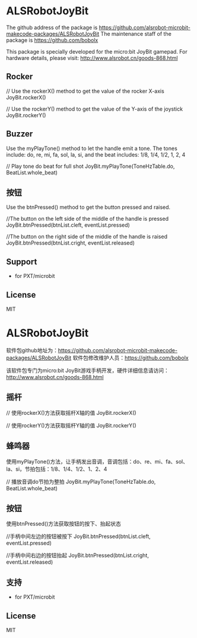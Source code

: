# ALSRobotJoyBit
The github address of the package is https://github.com/alsrobot-microbit-makecode-packages/ALSRobotJoyBit
The maintenance staff of the package is https://github.com/bobolx

This package is specially developed for the micro:bit JoyBit gamepad. For hardware details, please visit: http://www.alsrobot.cn/goods-868.html

## Rocker
// Use the rockerX() method to get the value of the rocker X-axis
JoyBit.rockerX()

// Use the rockerY() method to get the value of the Y-axis of the joystick
JoyBit.rockerY()

## Buzzer

Use the myPlayTone() method to let the handle emit a tone. The tones include: do, re, mi, fa, sol, la, si, and the beat includes: 1/8, 1/4, 1/2, 1, 2, 4

// Play tone do beat for full shot
JoyBit.myPlayTone(ToneHzTable.do, BeatList.whole_beat)

## 按钮

Use the btnPressed() method to get the button pressed and raised.

//The button on the left side of the middle of the handle is pressed
JoyBit.btnPressed(btnList.cleft, eventList.pressed)

//The button on the right side of the middle of the handle is raised
JoyBit.btnPressed(btnList.cright, eventList.released)

## Support

* for PXT/microbit

## License

MIT


# ALSRobotJoyBit
软件包github地址为：https://github.com/alsrobot-microbit-makecode-packages/ALSRobotJoyBit
软件包修改维护人员：https://github.com/bobolx

该软件包专门为micro:bit JoyBit游戏手柄开发，硬件详细信息请访问：http://www.alsrobot.cn/goods-868.html

## 摇杆
// 使用rockerX()方法获取摇杆X轴的值
JoyBit.rockerX()

// 使用rockerY()方法获取摇杆Y轴的值
JoyBit.rockerY()

## 蜂鸣器

使用myPlayTone()方法，让手柄发出音调，音调包括：do、re、mi、fa、sol、la、si，节拍包括：1/8、1/4、1/2、1、2、4

// 播放音调do节拍为整拍
JoyBit.myPlayTone(ToneHzTable.do, BeatList.whole_beat)

## 按钮

使用btnPressed()方法获取按钮的按下、抬起状态

//手柄中间左边的按钮被按下
JoyBit.btnPressed(btnList.cleft, eventList.pressed)

//手柄中间右边的按钮抬起
JoyBit.btnPressed(btnList.cright, eventList.released)

## 支持

* for PXT/microbit

## License

MIT